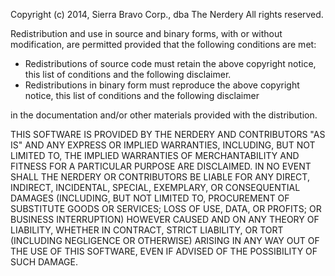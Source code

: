 Copyright (c) 2014, Sierra Bravo Corp., dba The Nerdery
All rights reserved.

Redistribution and use in source and binary forms, with or without modification, are permitted provided
that the following conditions are met:

* Redistributions of source code must retain the above copyright notice, this list of conditions and the following disclaimer.
* Redistributions in binary form must reproduce the above copyright notice, this list of conditions and the following disclaimer

in the documentation and/or other materials provided with the distribution.

THIS SOFTWARE IS PROVIDED BY THE NERDERY AND CONTRIBUTORS "AS IS" AND ANY EXPRESS OR IMPLIED WARRANTIES, INCLUDING,
BUT NOT LIMITED TO, THE IMPLIED WARRANTIES OF MERCHANTABILITY AND FITNESS FOR A PARTICULAR PURPOSE ARE DISCLAIMED.
IN NO EVENT SHALL THE NERDERY OR CONTRIBUTORS BE LIABLE FOR ANY DIRECT, INDIRECT, INCIDENTAL, SPECIAL, EXEMPLARY,
OR CONSEQUENTIAL DAMAGES (INCLUDING, BUT NOT LIMITED TO, PROCUREMENT OF SUBSTITUTE GOODS OR SERVICES; LOSS OF USE,
DATA, OR PROFITS; OR BUSINESS INTERRUPTION) HOWEVER CAUSED AND ON ANY THEORY OF LIABILITY, WHETHER IN CONTRACT,
STRICT LIABILITY, OR TORT (INCLUDING NEGLIGENCE OR OTHERWISE) ARISING IN ANY WAY OUT OF THE USE OF THIS SOFTWARE,
EVEN IF ADVISED OF THE POSSIBILITY OF SUCH DAMAGE.
